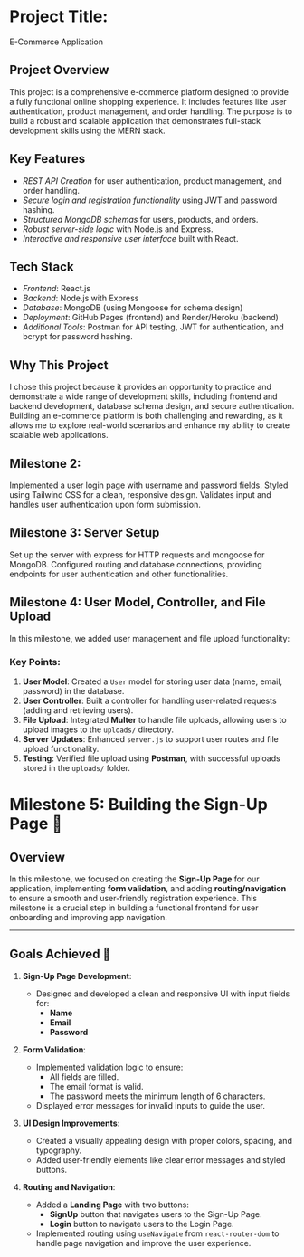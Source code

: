 # Project Title: 
E-Commerce Application 

## Project Overview
This project is a comprehensive e-commerce platform designed to provide a fully functional online shopping experience. It includes features like user authentication, product management, and order handling. The purpose is to build a robust and scalable application that demonstrates full-stack development skills using the MERN stack.

## Key Features
- *REST API Creation* for user authentication, product management, and order handling.
- *Secure login and registration functionality* using JWT and password hashing.
- *Structured MongoDB schemas* for users, products, and orders.
- *Robust server-side logic* with Node.js and Express.
- *Interactive and responsive user interface* built with React.

## Tech Stack
- *Frontend*: React.js
- *Backend*: Node.js with Express
- *Database*: MongoDB (using Mongoose for schema design)
- *Deployment*: GitHub Pages (frontend) and Render/Heroku (backend)
- *Additional Tools*: Postman for API testing, JWT for authentication, and bcrypt for password hashing.

## Why This Project
I chose this project because it provides an opportunity to practice and demonstrate a wide range of development skills, including frontend and backend development, database schema design, and secure authentication. Building an e-commerce platform is both challenging and rewarding, as it allows me to explore real-world scenarios and enhance my ability to create scalable web applications.

##  Milestone 2:
Implemented a user login page with username and password fields. Styled using Tailwind CSS for a clean, responsive design. Validates input and handles user authentication upon form submission.


## Milestone 3: Server Setup
Set up the server with express for HTTP requests and mongoose for MongoDB. Configured routing and database connections, providing endpoints for user authentication and other functionalities.

## Milestone 4: User Model, Controller, and File Upload

In this milestone, we added user management and file upload functionality:

### Key Points:
1. **User Model**: Created a `User` model for storing user data (name, email, password) in the database.
2. **User Controller**: Built a controller for handling user-related requests (adding and retrieving users).
3. **File Upload**: Integrated **Multer** to handle file uploads, allowing users to upload images to the `uploads/` directory.
4. **Server Updates**: Enhanced `server.js` to support user routes and file upload functionality.
5. **Testing**: Verified file upload using **Postman**, with successful uploads stored in the `uploads/` folder.


# Milestone 5: Building the Sign-Up Page 🌟

## Overview
In this milestone, we focused on creating the **Sign-Up Page** for our application, implementing **form validation**, and adding **routing/navigation** to ensure a smooth and user-friendly registration experience. This milestone is a crucial step in building a functional frontend for user onboarding and improving app navigation.

---

## Goals Achieved 🎯
1. **Sign-Up Page Development**:
   - Designed and developed a clean and responsive UI with input fields for:
     - **Name**
     - **Email**
     - **Password**

2. **Form Validation**:
   - Implemented validation logic to ensure:
     - All fields are filled.
     - The email format is valid.
     - The password meets the minimum length of 6 characters.
   - Displayed error messages for invalid inputs to guide the user.

3. **UI Design Improvements**:
   - Created a visually appealing design with proper colors, spacing, and typography.
   - Added user-friendly elements like clear error messages and styled buttons.

4. **Routing and Navigation**:
   - Added a **Landing Page** with two buttons:
     - **SignUp** button that navigates users to the Sign-Up Page.
     - **Login** button to navigate users to the Login Page.
   - Implemented routing using `useNavigate` from `react-router-dom` to handle page navigation and improve the user experience.

